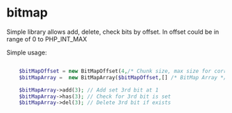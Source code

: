 # bitmap

Simple library allows add, delete, check bits by offset.
In offset could be in range of 0 to PHP_INT_MAX


Simple usage:

```php

    $bitMapOffset = new BitMapOffset(4,/* Chunk size, max size for correct work is (PHP_INT_SIZE*8)-1 */);
    $bitMapArray =  new BitMapArray($bitMapOffset,[] /* BitMap Array */);

    $bitMapArray->add(3); // Add set 3rd bit at 1
    $bitMapArray->has(3); // Check for 3rd bit is set
    $bitMapArray->del(3); // Delete 3rd bit if exists
```
